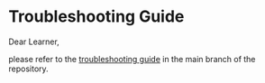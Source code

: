 # Troubleshooting Guide

Dear Learner,

please refer to the [troubleshooting guide](https://github.com/markushaug/btp-side-by-side-extension-learning-journey/blob/main/TROUBLESHOOTING.md) in the main branch of the repository.


